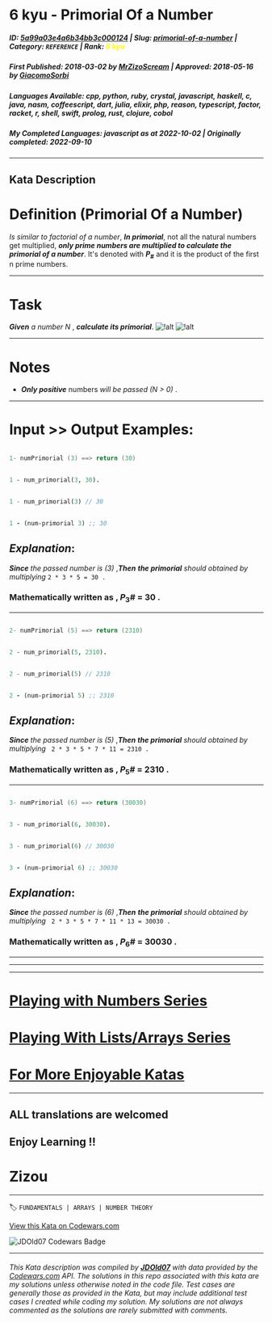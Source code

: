 # 6 kyu - Primorial Of  a Number 

##### **ID**: [5a99a03e4a6b34bb3c000124](https://www.codewars.com/kata/5a99a03e4a6b34bb3c000124) | **Slug**: [primorial-of-a-number](https://www.codewars.com/kata/5a99a03e4a6b34bb3c000124) | **Category**: `REFERENCE` | **Rank**: <span style="color:yellow">6 kyu</span>

##### **First Published**: 2018-03-02 ***by*** [MrZizoScream](https://www.codewars.com/users/MrZizoScream) | **Approved**: 2018-05-16 ***by*** [GiacomoSorbi](https://www.codewars.com/users/GiacomoSorbi)

##### **Languages Available**: cpp, python, ruby, crystal, javascript, haskell, c, java, nasm, coffeescript, dart, julia, elixir, php, reason, typescript, factor, racket, r, shell, swift, prolog, rust, clojure, cobol

##### **My Completed Languages**: javascript ***as at*** 2022-10-02 | **Originally completed**: 2022-09-10

---

## Kata Description


# Definition (Primorial Of a Number)



*Is similar to factorial of a number*, **_In primorial_**, not all the natural numbers get multiplied, **_only prime numbers are multiplied to calculate the primorial of a number_**. It's denoted with **_P_**<sub>**_#_**</sub> and it is the product of the first n prime numbers.

___ 



# Task



**_Given_** *a number N* , **_calculate its primorial_**. ![!alt](https://i.imgur.com/mdX8dJP.png)  ![!alt](https://i.imgur.com/mdX8dJP.png)  

___



# Notes



* **_Only positive_** numbers *will be passed (N > 0)* .

___



# Input >> Output Examples:



``` cpp

1- numPrimorial (3) ==> return (30)

```

```prolog

1 - num_primorial(3, 30).

```

```rust

1 - num_primorial(3) // 30

```

```clojure

1 - (num-primorial 3) ;; 30

```



## **_Explanation_**:



**_Since_** *the passed number is (3)* ,**_Then_** **_the primorial_** *should obtained by multiplying*  ```2 * 3 * 5 = 30 .```



### Mathematically written as , **_P_**<sub>3</sub>**_#_** = 30 .

___ 



```cpp

2- numPrimorial (5) ==> return (2310)

```

```prolog

2 - num_primorial(5, 2310).

```

```rust

2 - num_primorial(5) // 2310

```

```clojure

2 - (num-primorial 5) ;; 2310

```



## **_Explanation_**:





**_Since_** *the passed number is (5)* ,**_Then_** **_the primorial_** *should obtained by multiplying*  ``` 2 * 3 * 5 * 7 * 11 = 2310 .```



### Mathematically written as , **_P_**<sub>5</sub>**_#_** = 2310 .

___



```cpp

3- numPrimorial (6) ==> return (30030)

```

```prolog

3 - num_primorial(6, 30030).

```

```rust

3 - num_primorial(6) // 30030

```

```clojure

3 - (num-primorial 6) ;; 30030

```



## **_Explanation_**: 



**_Since_** *the passed number is (6)* ,**_Then_** **_the primorial_** *should obtained by multiplying*  ``` 2 * 3 * 5 * 7 * 11 * 13 = 30030 .```



### Mathematically written as , **_P_**<sub>6</sub>**_#_** = 30030 .

___

___

___



# [Playing with Numbers Series](https://www.codewars.com/collections/playing-with-numbers)



# [Playing With Lists/Arrays Series](https://www.codewars.com/collections/playing-with-lists-slash-arrays)



# [For More Enjoyable Katas](http://www.codewars.com/users/MrZizoScream/authored)

___



## ALL translations are welcomed



## Enjoy Learning !!

# Zizou



---


🏷 `FUNDAMENTALS | ARRAYS | NUMBER THEORY`


[View this Kata on Codewars.com](https://www.codewars.com/kata/5a99a03e4a6b34bb3c000124)

![](https://www.codewars.com/users/jdold07/badges/large "JDOld07 Codewars Badge")

---

###### *This Kata description was compiled by [**JDOld07**](https://tpstech.dev) with data provided by the [Codewars.com](https://www.codewars.com) API.  The solutions in this repo associated with this kata are my solutions unless otherwise noted in the code file.  Test cases are generally those as provided in the Kata, but may include additional test cases I created while coding my solution.  My solutions are not always commented as the solutions are rarely submitted with comments.*
